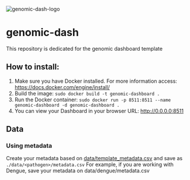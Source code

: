 ![genomic-dash-logo](https://github.com/BIA-lab/genomic-dash/assets/48869631/e1c6b505-8f16-4881-9744-1900b4d7ae83)

# genomic-dash

This repository is dedicated for the genomic dashboard template

## How to install:
1. Make sure you have Docker installed. For more information access: https://docs.docker.com/engine/install/
2. Build the image: `sudo docker build -t genomic-dashboard .`
3. Run the Docker container: `sudo docker run -p 8511:8511 --name genomic-dashboard -d genomic-dashboard .` 
4. You can view your Dashboard in your browser URL: http://0.0.0.0:8511

## Data

### Using metadata
Create your metadata based on [data/template_metadata.csv](data/template_metadata.csv) and save as `./data/<pathogen>/metadata.csv`
For example, if you are working with Dengue, save your metadata on data/dengue/metadata.csv
